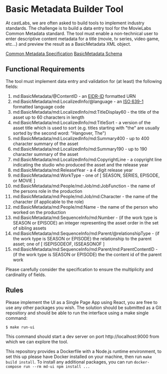 Basic Metadata Builder Tool
===========================

At castLabs, we are often asked to build tools to implement industry standards. The challenge
is to build a data entry tool for the MovieLabs Common Metadata standard. The tool must
enable a non-technical user to enter descriptive content metadata for a title
(movie, tv series, video game, etc...) and preview the result as a BasicMetadata XML object.

[Common Metadata Specification](https://movielabs.com/md/md/v2.7/Common_Metadata_v2.7.pdf)
[BasicMetadata Schema](https://movielabs.com/md/md/v2.7/md-v2.7/md-v2.7.html#Link9)

## Functional Requirements

The tool must implement data entry and validation for (at least) the following fields:

1) md:BasicMetadata/@ContentID - an [EIDR-ID](https://tools.ietf.org/html/rfc7302) formatted URN
2) md:BasicMetadata/md:LocalizedInfo/@language - an [ISO 639-1](https://www.loc.gov/standards/iso639-2/php/English_list.php) formatted language code
3) md:BasicMetadata/md:LocalizedInfo/md:TitleDisplay60 - the title of the asset up to 60 characters in length
4) md:BasicMetadata/md:LocalizedInfo/md:TitleSort - a version of the asset title which is used to sort (e.g. titles starting with "the" are usually sorted by the second word: "Hangover, The")
5) md:BasicMetadata/md:LocalizedInfo/md:Summary400 - up to 400 character summary of the asset
6) md:BasicMetadata/md:LocalizedInfo/md:Summary190 - up to 190 character summary of the asset
7) md:BasicMetadata/md:LocalizedInfo/md:CopyrightLine - a copyright line indicating the studio who produced the asset and the release year
8) md:BasicMetadata/md:ReleaseYear - a 4 digit release year
9) md:BasicMetadata/md:WorkType - one of [ SEASON, SERIES, EPISODE, or MOVIE ]
10) md:BasicMetadata/md:People/md:Job/md:JobFunction - the name of the persons role in the production
11) md:BasicMetadata/md:People/md:Job/md:Character - the name of the character (if applicable to the role)
12) md:BasicMetadata/md:People/md:Name - the name of the person who worked on the production
13) md:BasicMetadata/md:SequenceInfo/md:Number - (if the work type is SEASON or EPISODE) an integer representing the asset order in the set of sibling assets
14) md:BasicMetadata/md:SequenceInfo/md:Parent/@relationshipType - (if the work type is SEASON or EPISODE) the relationship to the parent asset; one of [ ISEPISODEOF, ISSEASONOF ]
15) md:BasicMetadata/md:SequenceInfo/md:Parent/md:ParentContentID - (if the work type is SEASON or EPISODE) the the content id of the parent work

Please carefully consider the specification to ensure the multiplicity and cardinality of fields.

## Rules

Please implement the UI as a Single Page App using React, you are free to use any other packages you wish. The solution
should be submitted as a Git repository and should be able to run the interface using a make single command:

```bash
$ make run-ui
```

This command should start a dev server on port http://localhost:9000 from which we can explore the tool.

This repository provides a Dockerfile with a Node.js runtime environment, to set this up please have Docker installed on your
machine, then run ```make build install```. To install any additional packages, you can run ```docker-compose run --rm md-ui npm install ...```
